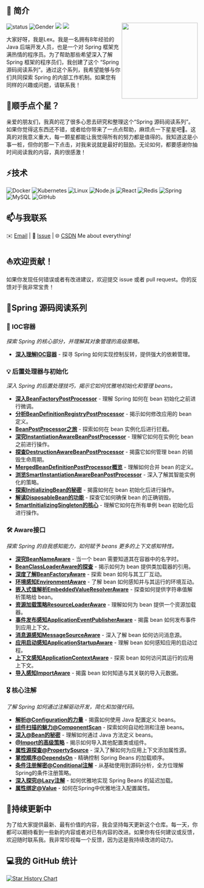 ## 👋 简介
<img align='right' src='https://octodex.github.com/images/hula_loop_octodex03.gif' width='200'>

![status](https://img.shields.io/badge/status-up-brightgreen) ![Gender](https://img.shields.io/badge/gender-%F0%9F%A4%B5-lightgrey) ![](https://img.shields.io/static/v1?label=wechat&message=xcs19930428&color=7BB32E&logo=wechat) ![](https://visitor-badge.lithub.cc/badge?page_id=github.com/xuchengsheng)

大家好呀，我是Lex。我是一名拥有8年经验的Java 后端开发人员，也是一个对 Spring 框架充满热情的程序员。为了帮助那些希望深入了解 Spring 框架的程序员们，我创建了这个 “Spring 源码阅读系列”。通过这个系列，我希望能够与你们共同探索 Spring 的内部工作机制。如果您有同样的兴趣或问题，请联系我！

## 🙏顺手点个星？

亲爱的朋友们，我真的花了很多心思去研究和整理这个“Spring 源码阅读系列”。如果你觉得这东西还不错，或者给你带来了一点点帮助，麻烦点一下星星吧🌟。这真的对我意义重大，每一颗星都能让我觉得所有的努力都是值得的。我知道这是小事一桩，但你的那一下点击，对我来说就是最好的鼓励。无论如何，都要感谢你抽时间阅读我的内容，真的很感激！

## ⚡技术

![Docker](https://img.shields.io/badge/-Docker-000?&logo=Docker)
![Kubernetes](https://img.shields.io/badge/-Kubernetes-000?&logo=Kubernetes)
![Linux](https://img.shields.io/badge/-Linux-000?&logo=Linux)
![Node.js](https://img.shields.io/badge/-Node.js-000?&logo=node.js)
![React](https://img.shields.io/badge/-React-000?&logo=React)
![Redis](https://img.shields.io/badge/-Redis-000?&logo=Redis)
![Spring](https://img.shields.io/badge/-Spring-000?&logo=Spring)
![MySQL](https://img.shields.io/badge/-MySQL-000?&logo=MySQL)
![GitHub](https://img.shields.io/badge/-GitHub-181717?style=flat-square&logo=github)

## 📫与我联系

✉️ [Email](xuchengshengsuper@163.com) | 💬 [Issue](https://github.com/xuchengsheng/spring-reading/issues) | 🌐 [CSDN](https://blog.csdn.net/duzhuang2399?type=blog)  Me about everything!

## ⛵欢迎贡献！

如果你发现任何错误或者有改进建议，欢迎提交 issue 或者 pull request。你的反馈对于我非常宝贵！

## 🌱Spring 源码阅读系列

### 🌱 IOC容器

*探索 Spring 的核心部分，并理解其对象管理的高级策略。*

- [**深入理解IOC容器**](spring-core-ioc/README.md) - 探寻 Spring 如何实现控制反转，提供强大的依赖管理。

### 💡 后置处理器与初始化

*深入 Spring 的后置处理技巧，揭示它如何优雅地初始化和管理 beans。*

- [**深入BeanFactoryPostProcessor**](spring-interface/spring-interface-beanFactoryPostProcessor/README.md) - 理解 Spring 如何在 bean 初始化之前进行微调。
- [**分析BeanDefinitionRegistryPostProcessor**](spring-interface/spring-interface-beanDefinitionRegistryPostProcessor/README.md) - 揭示如何修改应用的 bean 定义。
- [**BeanPostProcessor之旅**](spring-interface/spring-interface-beanPostProcessor/README.md) - 探索如何在 bean 实例化后进行拦截。
- [**深究InstantiationAwareBeanPostProcessor**](spring-interface/spring-interface-instantiationAwareBeanPostProcessor/README.md) - 理解它如何在实例化 bean 之前进行操作。
- [**探查DestructionAwareBeanPostProcessor**](spring-interface/spring-interface-destructionAwareBeanPostProcessor/README.md) - 揭露它如何管理 bean 的销毁生命周期。
- [**MergedBeanDefinitionPostProcessor概览**](spring-interface/spring-interface-mergedBeanDefinitionPostProcessor/README.md) - 理解如何合并 bean 的定义。
- [**浏览SmartInstantiationAwareBeanPostProcessor**](spring-interface/spring-interface-smartInstantiationAwareBeanPostProcessor/README.md) - 深入了解其智能实例化的策略。
- [**探索InitializingBean的秘密**](spring-interface/spring-interface-initializingBean/README.md) - 揭露如何在 bean 初始化后进行操作。
- [**解读DisposableBean的功能**](spring-interface/spring-interface-disposableBean/README.md) - 探查它如何确保 bean 的正确销毁。
- [**SmartInitializingSingleton的核心**](spring-interface/spring-interface-smartInitializingSingleton/README.md) - 理解它如何在所有单例 bean 初始化后进行操作。

### 🛠 Aware接口

*探索 Spring 的自我感知能力，如何赋予 beans 更多的上下文感知特性。*

- [**深究BeanNameAware**](spring-aware/spring-aware-beanNameAware/README.md) - 当一个 bean 需要知道其在容器中的名字时。
- [**BeanClassLoaderAware的探查**](spring-aware/spring-aware-beanClassLoaderAware/README.md) - 揭示如何为 bean 提供类加载器的引用。
- [**深度了解BeanFactoryAware**](spring-aware/spring-aware-beanFactoryAware/README.md) - 探索 bean 如何与其工厂互动。
- [**环境感知EnvironmentAware**](spring-aware/spring-aware-environmentAware/README.md) - 了解 bean 如何感知并与其运行的环境互动。
- [**嵌入式值解析EmbeddedValueResolverAware**](spring-aware/spring-aware-embeddedValueResolverAware/README.md) - 探查如何提供字符串值解析策略给 bean。
- [**资源加载策略ResourceLoaderAware**](spring-aware/spring-aware-resourceLoaderAware/README.md) - 理解如何为 bean 提供一个资源加载器。
- [**事件发布感知ApplicationEventPublisherAware**](spring-aware/spring-aware-applicationEventPublisherAware/README.md) - 揭露 bean 如何发布事件到应用上下文。
- [**消息源感知MessageSourceAware**](spring-aware/spring-aware-messageSourceAware/README.md) - 深入了解 bean 如何访问消息源。
- [**应用启动感知ApplicationStartupAware**](spring-aware/spring-aware-applicationStartupAware/README.md) - 理解 bean 如何感知应用的启动过程。
- [**上下文感知ApplicationContextAware**](spring-aware/spring-aware-applicationContextAware/README.md) - 探索 bean 如何访问其运行的应用上下文。
- [**导入感知ImportAware**](spring-aware/spring-aware-importAware/README.md) - 揭露 bean 如何知道与其关联的导入元数据。

### 🎖 核心注解

*了解 Spring 如何通过注解驱动开发，简化和加强代码。*

- [**解析@Configuration的力量**](spring-annotation/spring-annotation-configuration/README.md) - 揭露如何使用 Java 配置定义 beans。
- [**组件扫描的魅力@ComponentScan**](spring-annotation/spring-annotation-componentScan/README.md) - 探索如何自动检测和注册 beans。
- [**深入@Bean的秘密**](spring-annotation/spring-annotation-bean/README.md) - 理解如何通过 Java 方法定义 beans。
- [**@Import的高级策略**](spring-annotation/spring-annotation-import/README.md) - 揭示如何导入其他配置类或组件。
- [**属性源探查@PropertySource**](spring-annotation/spring-annotation-propertySource/README.md) - 深入了解如何为应用上下文添加属性源。
- [**掌控顺序@DependsOn**](spring-annotation/spring-annotation-dependsOn/README.md) - 精确控制 Spring Beans 的加载顺序。
- [**条件注册解密@Conditional注解**](spring-annotation/spring-annotation-conditional/README.md) - 从基础使用到源码分析，全方位理解Spring的条件注册策略。
- [**深入探究@Lazy注解**](spring-annotation/spring-annotation-lazy/README.md) - 如何优雅地实现 Spring Beans 的延迟加载。
- [**属性绑定@Value**](spring-annotation/spring-annotation-value/README.md) - 如何在Spring中优雅地注入配置属性。

## 🔄持续更新中

为了给大家提供最新、最有价值的内容，我会坚持每天更新这个仓库。每一天，你都可以期待看到一些新的内容或者对已有内容的改进。如果你有任何建议或反馈，欢迎随时联系我。我非常珍视每一个反馈，因为这是我持续改进的动力。

## 💻我的 GitHub 统计

[![Star History Chart](https://api.star-history.com/svg?repos=xuchengsheng/spring-reading&type=Date)](https://star-history.com/#xuchengsheng/spring-reading&Date)